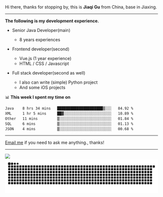 Hi there, thanks for stopping by, this is **Jiaqi Gu** from China, base in Jiaxing.

---

**The following is my development experience.**

- Senior Java Developer(main)
  - 8 years experiences

- Frontend developer(second)
  - Vue.js (1 year experience)
  - HTML / CSS / Javascript
  
- Full stack developer(second as well)
  - I also can write (simple) Python project
  - And some iOS projects

📊 **This week I spent my time on**
<!--START_SECTION:waka-->

```txt
Java    8 hrs 34 mins   █████████████████████▒░░░   84.92 %
XML     1 hr 5 mins     ██▓░░░░░░░░░░░░░░░░░░░░░░   10.89 %
Other   11 mins         ▒░░░░░░░░░░░░░░░░░░░░░░░░   01.84 %
SQL     6 mins          ▒░░░░░░░░░░░░░░░░░░░░░░░░   01.13 %
JSON    4 mins          ▒░░░░░░░░░░░░░░░░░░░░░░░░   00.68 %
```

<!--END_SECTION:waka-->

---

[Email me](mailto:htk2klwgr@mozmail.com?subject=Hiring_from_GitHub) if you need to ask me anything., thanks!

---

![]( https://visitor-badge.glitch.me/badge?page_id=githubgujiaqi)
![]( https://github.com/droid-Q/droid-Q/raw/output/github-contribution-grid-snake.svg#gh-dark-mode-only)
